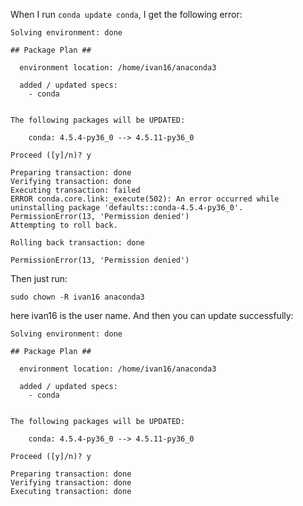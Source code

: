 When I run `conda update conda`, I get the following error:
```
Solving environment: done

## Package Plan ##

  environment location: /home/ivan16/anaconda3

  added / updated specs: 
    - conda


The following packages will be UPDATED:

    conda: 4.5.4-py36_0 --> 4.5.11-py36_0

Proceed ([y]/n)? y

Preparing transaction: done
Verifying transaction: done
Executing transaction: failed
ERROR conda.core.link:_execute(502): An error occurred while uninstalling package 'defaults::conda-4.5.4-py36_0'.
PermissionError(13, 'Permission denied')
Attempting to roll back.

Rolling back transaction: done

PermissionError(13, 'Permission denied')
```

Then just run:
```
sudo chown -R ivan16 anaconda3 
```
here ivan16 is the user name. And then you can update successfully:
```
Solving environment: done

## Package Plan ##

  environment location: /home/ivan16/anaconda3

  added / updated specs: 
    - conda


The following packages will be UPDATED:

    conda: 4.5.4-py36_0 --> 4.5.11-py36_0

Proceed ([y]/n)? y

Preparing transaction: done
Verifying transaction: done
Executing transaction: done
```
